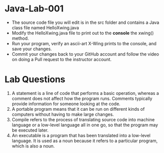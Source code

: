# Java-Lab-001

* The source code file you will edit is in the src folder and contains a Java class file named HelloXwing.java
* Modify the HelloXwing.java file to print out to the **console** the xwing() method.
* Run your program, verify an ascii-art X-Wing prints to the console, and save your changes.
* Commit your changes back to your GitHub account and follow the video on doing a Pull request to the instructor account.

# Lab Questions
1. A statement is a line of code that performs a basic operation, whereas a comment does not affect how the program runs. Comments typically provide information for someone looking at the code.
2. A portable program means that it can be run on different kinds of computers without having to make large changes.
3. Compile refers to the process of translating source code into machine language or a low-level language all in one go, so that the program may be executed later.
4. An executable is a program that has been translated into a low-level language. It is used as a noun because it refers to a particular program, which is also a noun. 
